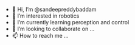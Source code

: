 - 👋 Hi, I’m @sandeepreddybaddam
- 👀 I’m interested in robotics
- 🌱 I’m currently learning perception and control
- 💞️ I’m looking to collaborate on ...
- 📫 How to reach me ...

<!---
sandeepreddybaddam/sandeepreddybaddam is a ✨ special ✨ repository because its `README.md` (this file) appears on your GitHub profile.
You can click the Preview link to take a look at your changes.
--->
